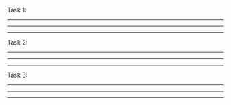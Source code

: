 Task 1:
******************
******************
******************

Task 2:
******************
******************
******************

Task 3:
******************
******************
******************
